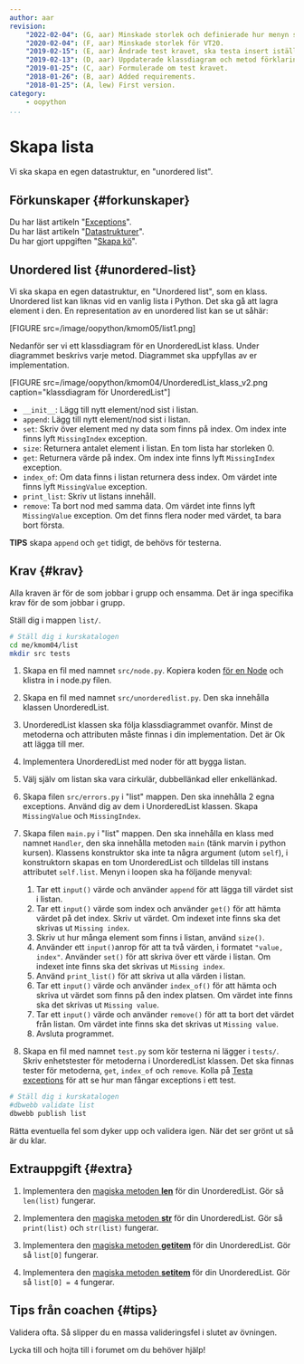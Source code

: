 ```yaml
---
author: aar
revision:
    "2022-02-04": (G, aar) Minskade storlek och definierade hur menyn ska fungera.
    "2020-02-04": (F, aar) Minskade storlek för VT20.
    "2019-02-15": (E, aar) Ändrade test kravet, ska testa insert istället för add.
    "2019-02-13": (D, aar) Uppdaterade klassdiagram och metod förklaringar.
    "2019-01-25": (C, aar) Formulerade om test kravet.
    "2018-01-26": (B, aar) Added requirements.
    "2018-01-25": (A, lew) First version.
category:
    - oopython
...
```

Skapa lista
===================================

Vi ska skapa en egen datastruktur, en "unordered list".

<!--more-->


Förkunskaper {#forkunskaper}
-----------------------

Du har läst artikeln "[Exceptions](kunskap/exceptions)".  
Du har läst artikeln "[Datastrukturer](kunskap/datastrukturer)".  
Du har gjort uppgiften "[Skapa kö](uppgift/skapa-queue)".



Unordered list {#unordered-list}
-----------------------  

Vi ska skapa en egen datastruktur, en "Unordered list", som en klass. Unordered list kan liknas vid en vanlig lista i Python. Det ska gå att lagra element i den. En representation av en unordered list kan se ut såhär:

[FIGURE src=/image/oopython/kmom05/list1.png]

<!-- För att kika på koden till uppgiften, kan du [klicka här](https://github.com/dbwebb-se/oopython/blob/master/example/unorderedlist/unorderedlist.py)  -->

Nedanför ser vi ett klassdiagram för en UnorderedList klass. Under diagrammet beskrivs varje metod. Diagrammet ska uppfyllas av er implementation.

[FIGURE src=/image/oopython/kmom04/UnorderedList_klass_v2.png caption="klassdiagram för UnorderedList"]

* `__init__`: Lägg till nytt element/nod sist i listan.
* `append`: Lägg till nytt element/nod sist i listan.
* `set`: Skriv över element med ny data som finns på index. Om index inte finns lyft `MissingIndex` exception.
* `size`: Returnera antalet element i listan. En tom lista har storleken 0.
* `get`: Returnera värde på index. Om index inte finns lyft `MissingIndex` exception.
* `index_of`: Om data finns i listan returnera dess index. Om värdet inte finns lyft `MissingValue` exception.
* `print_list`: Skriv ut listans innehåll.
* `remove`: Ta bort nod med samma data. Om värdet inte finns lyft `MissingValue` exception. Om det finns flera noder med värdet, ta bara bort första.

**TIPS** skapa `append` och `get` tidigt, de behövs för testerna.


Krav {#krav}
-----------------------

Alla kraven är för de som jobbar i grupp och ensamma. Det är inga specifika krav för de som jobbar i grupp.

Ställ dig i mappen `list/`.

```bash
# Ställ dig i kurskatalogen
cd me/kmom04/list
mkdir src tests
```

1. Skapa en fil med namnet `src/node.py`. Kopiera koden [för en Node](kunskap/datastrukturer#node) och klistra in i node.py filen.

1. Skapa en fil med namnet `src/unorderedlist.py`. Den ska innehålla klassen UnorderedList.

1. UnorderedList klassen ska följa klassdiagrammet ovanför. Minst de metoderna och attributen måste finnas i din implementation. Det är Ok att lägga till mer.

1. Implementera UnorderedList med noder för att bygga listan.

1. Välj själv om listan ska vara cirkulär, dubbellänkad eller enkellänkad.

1. Skapa filen `src/errors.py` i "list" mappen. Den ska innehålla 2 egna exceptions. Använd dig av dem i UnorderedList klassen. Skapa `MissingValue` och `MissingIndex`.

1. Skapa filen `main.py` i "list" mappen. Den ska innehålla en klass med namnet `Handler`, den ska innehålla metoden `main` (tänk marvin i python kursen). Klassens konstruktor ska inte ta några argument (utom `self`), i konstruktorn skapas en tom UnorderedList och tilldelas till instans attributet `self.list`. Menyn i loopen ska ha följande menyval:

    1. Tar ett `input()` värde och använder `append` för att lägga till värdet sist i listan.
    2. Tar ett `input()` värde som index och använder `get()` för att hämta värdet på det index. Skriv ut värdet. Om indexet inte finns ska det skrivas ut `Missing index`.
    3. Skriv ut hur många element som finns i listan, använd `size()`.
    4. Använder ett `input()`anrop för att ta två värden, i formatet `"value, index"`. Använder `set()` för att skriva över ett värde i listan. Om indexet inte finns ska det skrivas ut `Missing index`.
    5. Använd `print_list()` för att skriva ut alla värden i listan.
    6. Tar ett `input()` värde och använder `index_of()` för att hämta och skriva ut värdet som finns på den index platsen. Om värdet inte finns ska det skrivas ut `Missing value`.
    7. Tar ett `input()` värde och använder `remove()` för att ta bort det värdet från listan. Om värdet inte finns ska det skrivas ut `Missing value`.
    8. Avsluta programmet.


1. Skapa en fil med namnet `test.py` som kör testerna ni lägger i `tests/`. Skriv enhetstester för metoderna i UnorderedList klassen. Det ska finnas tester för metoderna, `get`, `index_of` och `remove`. Kolla på [Testa exceptions](https://youtu.be/ePkZEOHhk-s) för att se hur man fångar exceptions i ett test.



```bash
# Ställ dig i kurskatalogen
#dbwebb validate list
dbwebb publish list
```

Rätta eventuella fel som dyker upp och validera igen. När det ser grönt ut så är du klar.



Extrauppgift {#extra}
-----------------------

<!-- 1. Skapa en "ordered list" som automatiskt placerar elementen på rätt plats i listan. -->

1. Implementera den [magiska metoden __len__](https://docs.python.org/3/reference/datamodel.html#object.__len__) för din UnorderedList. Gör så `len(list)` fungerar.

1. Implementera den [magiska metoden __str__](https://docs.python.org/3/reference/datamodel.html#object.__str__) för din UnorderedList. Gör så `print(list)` och `str(list)` fungerar.

1. Implementera den [magiska metoden __getitem__](https://docs.python.org/3/reference/datamodel.html#object.__getitem__) för din UnorderedList. Gör så `list[0]` fungerar.

1. Implementera den [magiska metoden __setitem__](https://docs.python.org/3/reference/datamodel.html#object.__setitem__) för din UnorderedList. Gör så `list[0] = 4` fungerar.



Tips från coachen {#tips}
-----------------------

Validera ofta. Så slipper du en massa valideringsfel i slutet av övningen.

Lycka till och hojta till i forumet om du behöver hjälp!
